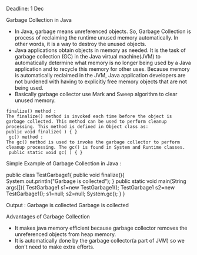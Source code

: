 Deadline: 1 Dec

Garbage Collection in Java
- In Java, garbage means unreferenced objects. So,
Garbage Collection is process of reclaiming the runtime unused memory automatically. In other words, it is a way to destroy the unused objects.
- Java applications obtain objects in memory as needed. It is the task of garbage collection (GC) in the Java virtual machine(JVM) to automatically determine what memory is no longer being used by a Java application and to recycle this memory for other uses. Because memory is automatically reclaimed in the JVM, Java application developers are not burdened with having to explicitly free memory objects that are not being used.
- Basically garbage collector use Mark and Sweep algorithm to clear unused memory.<br/>
````
finalize() method :
The finalize() method is invoked each time before the object is garbage collected. This method can be used to perform cleanup processing. This method is defined in Object class as:
public void finalize( ) { }
 gc() method :
The gc() method is used to invoke the garbage collector to perform cleanup processing. The gc() is found in System and Runtime classes.
 public static void gc( ) { } 

````


Simple Example of Garbage Collection in Java :

public class TestGarbage1{ 
  public void finalize(){ System.out.println("Garbage is collected"); }
  public static void main(String args[]){ 
    TestGarbage1 s1=new TestGarbage1(); 
    TestGarbage1 s2=new TestGarbage1(); 
    s1=null; 
    s2=null; 
    System.gc(); 
  } 
} 

Output :
Garbage is collected
Garbage is collected
 
 Advantages of Garbage Collection 
- It makes java memory efficient because garbage collector removes the unreferenced objects from heap memory.
- It is automatically done by the garbage collector(a part of JVM) so we don't need to make extra efforts.
